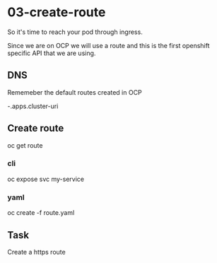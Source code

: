 # 03-create-route

So it's time to reach your pod through ingress.

Since we are on OCP we will use a route and this is the first openshift specific API that we are using.

## DNS

Rememeber the default routes created in OCP

<service-name>-<namespace>.apps.cluster-uri

## Create route

oc get route

### cli

oc expose svc my-service

### yaml

oc create -f route.yaml

## Task

Create a https route
